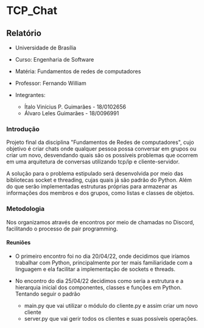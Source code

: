 # TCP_Chat

## Relatório

- Universidade de Brasília
- Curso: Engenharia de Software
- Matéria: Fundamentos de redes de computadores
- Professor: Fernando William

- Integrantes:
    - Ítalo Vinícius P. Guimarães - 18/0102656
    - Álvaro Leles Guimarães - 18/0096991

### Introdução

Projeto final da disciplina "Fundamentos de Redes de computadores", cujo objetivo é criar chats onde qualquer pessoa possa conversar em grupos ou criar um novo, desvendando quais são os possíveis problemas que ocorrem em uma arquitetura de conversas utilizando tcp/ip e cliente-servidor.

A solução para o problema estipulado será desenvolvida por meio das bibliotecas socket e threading, cujas quais já são padrão do Python. Além do que serão implementadas estruturas próprias para armazenar as informações dos membros e dos grupos, como listas e classes de objetos.

### Metodologia

Nos organizamos através de encontros por meio de chamadas no Discord, facilitando o processo de pair programming.

#### Reuniões

- O primeiro encontro foi no dia 20/04/22, onde decidimos que iríamos trabalhar com Python, principalmente por ter mais familiaridade com a linguagem e ela facilitar a implementação de sockets e threads.


- No encontro do dia 25/04/22 decidimos como seria a estrutura e a hierarquia inicial dos componentes, classes e funções em Python. Tentando seguir o padrão

    - main.py que vai utilizar o módulo do cliente.py e assim criar um novo cliente
    - server.py que vai gerir todos os clientes e suas possíveis operações.